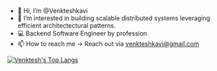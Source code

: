 - 👋 Hi, I’m @Venkteshkavi
- 👀 I’m interested in building scalable distributed systems leveraging efficient  architectectural patterns.
- 💻 Backend Software Engineer by profession
- 📫 How to reach me -> Reach out via venkteshkavi@gmail.com

[![Venktesh's Top Langs](https://github-readme-stats.vercel.app/api/top-langs/?username=VenkteshKavi&langs_count=5&layout=compact)](https://github.com/VenkteshKavi/github-readme-stats)

<!---
Venkteshkavi/Venkteshkavi is a ✨ special ✨ repository because its `README.md` (this file) appears on your GitHub profile.
You can click the Preview link to take a look at your changes.
--->
